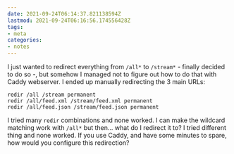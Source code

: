 ```yaml
---
date: 2021-09-24T06:14:37.821138594Z
lastmod: 2021-09-24T06:16:56.174556428Z
tags:
- meta
categories:
- notes
---
```


I just wanted to redirect everything from `/all*` to `/stream*` - finally decided to do so -, but somehow I managed not to figure out how to do that with Caddy webserver. I ended up manually redirecting the 3 main URLs:

```
redir /all /stream permanent
redir /all/feed.xml /stream/feed.xml permanent
redir /all/feed.json /stream/feed.json permanent
```

I tried many `redir` combinations and none worked. I can make the wildcard matching work with `/all*` but then... what do I redirect it to? I tried different thing and none worked. If you use Caddy, and have some minutes to spare, how would you configure this redirection?
